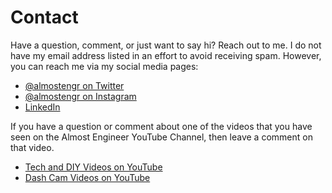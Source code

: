 ﻿---
date: 2019-12-22
description: Information about this blog and Kenny Robinson.
author: Kenny Robinson
---

# Contact

Have a question, comment, or just want to say hi? Reach out to me. I do not have my email 
address listed in an effort to avoid receiving spam. However, you can reach me via 
my social media pages: 

* <a href="/twitter" target="_blank">@almostengr on Twitter</a>
* <a href="/instagram" target="_blank">@almostengr on Instagram</a>
* <a href="/linkedin" target="_blank">LinkedIn</a>

If you have a question or comment about one of the videos that you have seen on the Almost Engineer YouTube Channel, then leave a comment on that video.

* <a href="https://www.youtube.com/channel/UC4HCouBLtXD1j1U_17aBqig?sub_confirmation=1" target="_blank">Tech and DIY Videos on YouTube</a>
* <a href="https://www.youtube.com/channel/UCB7rvymUaUbbig3skv2zvCQ?sub_confirmation=1" target="_blank">Dash Cam Videos on YouTube</a>
